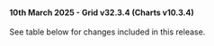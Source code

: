 #### 10th March 2025 - Grid v32.3.4 (Charts v10.3.4)

See table below for changes included in this release.
